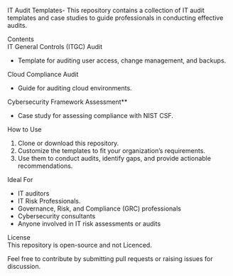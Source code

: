IT Audit Templates- This repository contains a collection of IT audit templates and case studies to guide professionals in conducting effective audits.  

Contents  
IT General Controls (ITGC) Audit
   - Template for auditing user access, change management, and backups.
   
Cloud Compliance Audit 
   - Guide for auditing cloud environments.
   
Cybersecurity Framework Assessment**  
   - Case study for assessing compliance with NIST CSF.  
 

How to Use  
1. Clone or download this repository.  
2. Customize the templates to fit your organization’s requirements.  
3. Use them to conduct audits, identify gaps, and provide actionable recommendations.  

 Ideal For  
- IT auditors
- IT Risk Professionals.
- Governance, Risk, and Compliance (GRC) professionals  
- Cybersecurity consultants  
- Anyone involved in IT risk assessments or audits  

License  
This repository is open-source and not Licenced.

Feel free to contribute by submitting pull requests or raising issues for discussion.  
